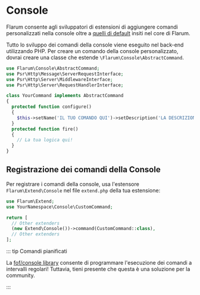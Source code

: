 # Console

Flarum consente agli sviluppatori di estensioni di aggiungere comandi personalizzati nella console oltre a [quelli di default](../console.md) insiti nel core di Flarum.

Tutto lo sviluppo dei comandi della console viene eseguito nel back-end utilizzando PHP. Per creare un comando della console personalizzato, dovrai creare una classe che estende `\Flarum\Console\AbstractCommand`.

```php
use Flarum\Console\AbstractCommand;
use Psr\Http\Message\ServerRequestInterface;
use Psr\Http\Server\MiddlewareInterface;
use Psr\Http\Server\RequestHandlerInterface;

class YourCommand implements AbstractCommand
{
  protected function configure()
  {
    $this->setName('IL TUO COMANDO QUI')->setDescription('LA DESCRIZIONE DLE TUO COMANDO');
  }
  protected function fire()
  {
    // La tua logica qui!
  }
}
```

## Registrazione dei comandi della Console

Per registrare i comandi della console, usa l'estensore `Flarum\Extend\Console` nel file `extend.php` della tua estensione:

```php
use Flarum\Extend;
use YourNamespace\Console\CustomCommand;

return [
  // Other extenders
  (new Extend\Console())->command(CustomCommand::class),
  // Other extenders
];
```

::: tip Comandi pianificati

La [fof/console library](https://github.com/FriendsOfFlarum/console) consente di programmare l'esecuzione dei comandi a intervalli regolari! Tuttavia, tieni presente che questa è una soluzione per la community.

:::
